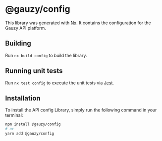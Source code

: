# @gauzy/config

This library was generated with [Nx](https://nx.dev). It contains the configuration for the Gauzy API platform.

## Building

Run `nx build config` to build the library.

## Running unit tests

Run `nx test config` to execute the unit tests via [Jest](https://jestjs.io).

## Installation

To install the API config Library, simply run the following command in your terminal:

```bash
npm install @gauzy/config
# or
yarn add @gauzy/config
```
